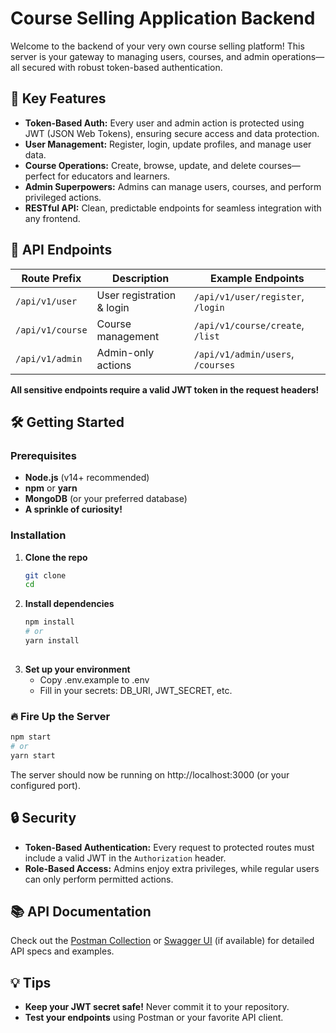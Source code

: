 # Course Selling Application Backend

Welcome to the backend of your very own course selling platform! This server is your gateway to managing users, courses, and admin operations—all secured with robust token-based authentication.

## 🚀 Key Features

- **Token-Based Auth:** Every user and admin action is protected using JWT (JSON Web Tokens), ensuring secure access and data protection.
- **User Management:** Register, login, update profiles, and manage user data.
- **Course Operations:** Create, browse, update, and delete courses—perfect for educators and learners.
- **Admin Superpowers:** Admins can manage users, courses, and perform privileged actions.
- **RESTful API:** Clean, predictable endpoints for seamless integration with any frontend.

## 🔗 API Endpoints

| Route Prefix            | Description                  | Example Endpoints                  |
|------------------------|------------------------------|------------------------------------|
| `/api/v1/user`         | User registration & login    | `/api/v1/user/register`, `/login`  |
| `/api/v1/course`       | Course management            | `/api/v1/course/create`, `/list`   |
| `/api/v1/admin`        | Admin-only actions           | `/api/v1/admin/users`, `/courses`  |

**All sensitive endpoints require a valid JWT token in the request headers!**

## 🛠️ Getting Started

### Prerequisites

- **Node.js** (v14+ recommended)
- **npm** or **yarn**
- **MongoDB** (or your preferred database)
- **A sprinkle of curiosity!**

### Installation

1. **Clone the repo**
   ```bash
   git clone 
   cd 
   ```
2. **Install dependencies**
   ```bash
   npm install
   # or
   yarn install
  
3. **Set up your environment**
   - Copy .env.example to .env
   - Fill in your secrets: DB_URI, JWT_SECRET, etc.

### 🔥 Fire Up the Server

```bash
npm start
# or
yarn start
```
The server should now be running on http://localhost:3000 (or your configured port).

## 🔒 Security

- **Token-Based Authentication:** Every request to protected routes must include a valid JWT in the `Authorization` header.
- **Role-Based Access:** Admins enjoy extra privileges, while regular users can only perform permitted actions.

## 📚 API Documentation

Check out the [Postman Collection](#) or [Swagger UI](#) (if available) for detailed API specs and examples.

## 💡 Tips

- **Keep your JWT secret safe!** Never commit it to your repository.
- **Test your endpoints** using Postman or your favorite API client.

